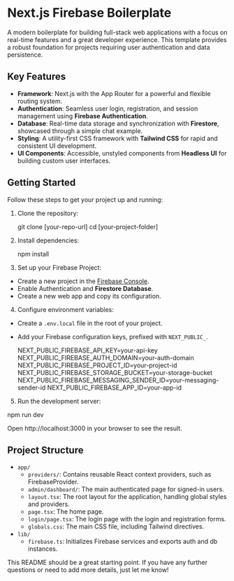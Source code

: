 # Next.js Firebase Boilerplate
A modern boilerplate for building full-stack web applications with a focus on real-time features and a great developer experience. This template provides a robust foundation for projects requiring user authentication and data persistence.

## Key Features
- **Framework**: Next.js with the App Router for a powerful and flexible routing system.
- **Authentication**: Seamless user login, registration, and session management using **Firebase Authentication**.
- **Database**: Real-time data storage and synchronization with **Firestore**, showcased through a simple chat example.
- **Styling**: A utility-first CSS framework with **Tailwind CSS** for rapid and consistent UI development.
- **UI Components**: Accessible, unstyled components from **Headless UI** for building custom user interfaces.

## Getting Started
Follow these steps to get your project up and running:

1. Clone the repository:

    git clone [your-repo-url]
    cd [your-project-folder]

2. Install dependencies:

    npm install

3. Set up your Firebase Project:
- Create a new project in the [Firebase Console](https://console.firebase.google.com/).
- Enable Authentication and **Firestore Database**.
- Create a new web app and copy its configuration.

4. Configure environment variables:
- Create a `.env.local` file in the root of your project.
- Add your Firebase configuration keys, prefixed with `NEXT_PUBLIC_`.

    NEXT_PUBLIC_FIREBASE_API_KEY=your-api-key
    NEXT_PUBLIC_FIREBASE_AUTH_DOMAIN=your-auth-domain
    NEXT_PUBLIC_FIREBASE_PROJECT_ID=your-project-id
    NEXT_PUBLIC_FIREBASE_STORAGE_BUCKET=your-storage-bucket
    NEXT_PUBLIC_FIREBASE_MESSAGING_SENDER_ID=your-messaging-sender-id
    NEXT_PUBLIC_FIREBASE_APP_ID=your-app-id

5. Run the development server:

npm run dev

Open http://localhost:3000 in your browser to see the result.

## Project Structure
- `app/`
  - `providers/`: Contains reusable React context providers, such as FirebaseProvider.
  - `admin/dashboard/`: The main authenticated page for signed-in users.
  - `layout.tsx`: The root layout for the application, handling global styles and providers.
  - `page.tsx`: The home page.
  - `login/page.tsx`: The login page with the login and registration forms.
  - `globals.css`: The main CSS file, including Tailwind directives.
- `lib/`
  - `firebase.ts`: Initializes Firebase services and exports auth and db instances.

This README should be a great starting point. If you have any further questions or need to add more details, just let me know!
